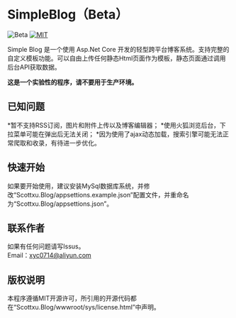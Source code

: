 # SimpleBlog（Beta）
![Beta](https://img.shields.io/badge/version-beta-red.svg)
[![MIT](https://img.shields.io/packagist/l/doctrine/orm.svg)](https://mit-license.org/)

Simple Blog 是一个使用 Asp.Net Core 开发的轻型跨平台博客系统。支持完整的自定义模板功能。可以自由上传任何静态Html页面作为模板，静态页面通过调用后台API获取数据。

**这是一个实验性的程序，请不要用于生产环境。**

## 已知问题
*暂不支持RSS订阅，图片和附件上传以及博客编辑器；
*使用火狐浏览后台，下拉菜单可能在弹出后无法关闭；
*因为使用了ajax动态加载，搜索引擎可能无法正常爬取和收录，有待进一步优化。

## 快速开始
如果要开始使用，建议安装MySql数据库系统，并修改“Scottxu.Blog/appsettions.example.json”配置文件，并重命名为“Scottxu.Blog/appsettions.json”。

## 联系作者
如果有任何问题请写Issus。<br/>
Email：xyc0714@aliyun.com

## 版权说明
本程序遵循MIT开源许可，所引用的开源代码都在“Scottxu.Blog/wwwroot/sys/license.html”中声明。